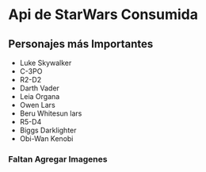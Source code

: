 # Api de StarWars Consumida

## Personajes más Importantes

* Luke Skywalker
* C-3PO
* R2-D2
* Darth Vader
* Leia Organa
* Owen Lars
* Beru Whitesun lars
* R5-D4
* Biggs Darklighter
* Obi-Wan Kenobi


### Faltan Agregar Imagenes